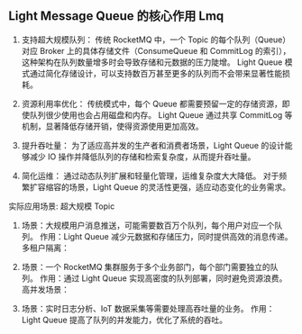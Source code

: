 
## Light Message Queue 的核心作用 Lmq

1. 支持超大规模队列：
传统 RocketMQ 中，一个 Topic 的每个队列（Queue）对应 Broker 上的具体存储文件（ConsumeQueue 和 CommitLog 的索引），这种架构在队列数量增多时会导致存储和元数据的压力陡增。
Light Queue 模式通过简化存储设计，可以支持数百万甚至更多的队列而不会带来显著性能损耗。

2. 资源利用率优化：
传统模式中，每个 Queue 都需要预留一定的存储资源，即使队列很少使用也会占用磁盘和内存。
Light Queue 通过共享 CommitLog 等机制，显著降低存储开销，使得资源使用更加高效。

3. 提升吞吐量：
为了适应高并发的生产者和消费者场景，Light Queue 的设计能够减少 IO 操作并降低队列的存储和检索复杂度，从而提升吞吐量。

4. 简化运维：
通过动态队列扩展和轻量化管理，运维复杂度大大降低。
对于频繁扩容缩容的场景，Light Queue 的灵活性更强，适应动态变化的业务需求。

实际应用场景: 超大规模 Topic

1. 场景：大规模用户消息推送，可能需要数百万个队列，每个用户对应一个队列。
作用：Light Queue 减少元数据和存储压力，同时提供高效的消息传递。
多租户隔离：

2. 场景：一个 RocketMQ 集群服务于多个业务部门，每个部门需要独立的队列。
作用：通过 Light Queue 实现高密度的队列部署，同时避免资源浪费。
高并发场景：

3. 场景：实时日志分析、IoT 数据采集等需要处理高吞吐量的业务。
作用：Light Queue 提高了队列的并发能力，优化了系统的吞吐。